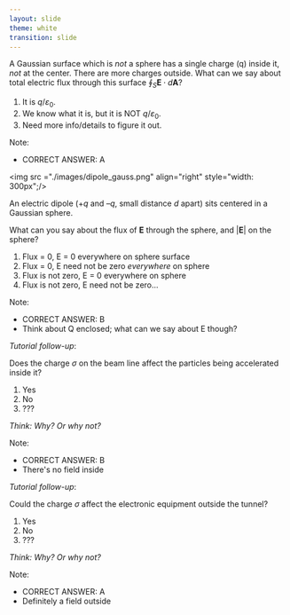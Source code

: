 ```yaml
---
layout: slide
theme: white
transition: slide
---
```


<section data-markdown>

A Gaussian surface which is *not* a sphere has a single charge (q) inside it, *not* at the center. There are more charges outside. What can we say about total electric flux through this surface $\oint_S \mathbf{E} \cdot d\mathbf{A}$?

1. It is $q/\varepsilon_0$.
2. We know what it is, but it is NOT $q/\varepsilon_0$.
3. Need more info/details to figure it out.

Note:
* CORRECT ANSWER: A

</section>

<section data-markdown>

<img src ="./images/dipole_gauss.png" align="right" style="width: 300px";/>


An electric dipole ($+q$ and $–q$, small distance $d$ apart) sits centered in a Gaussian sphere.

What can you say about the flux of $\mathbf{E}$ through the sphere, and $|\mathbf{E}|$ on the sphere?

1. Flux = 0, E = 0 everywhere on sphere surface
2. Flux = 0, E need not be zero *everywhere* on sphere
3. Flux is not zero, E = 0 everywhere on sphere
4. Flux is not zero, E need not be zero...

Note:
* CORRECT ANSWER: B
* Think about Q enclosed; what can we say about E though?

</section>

<section data-markdown>

*Tutorial follow-up*:

Does the charge $\sigma$ on the beam line affect the particles being accelerated inside it?

1. Yes
2. No
3. ???

*Think: Why? Or why not?*

Note:
* CORRECT ANSWER: B
* There's no field inside
</section>

<section data-markdown>

*Tutorial follow-up*:

Could the charge $\sigma$ affect the electronic equipment outside the tunnel?

1. Yes
2. No
3. ???

*Think: Why? Or why not?*

Note:
* CORRECT ANSWER: A
* Definitely a field outside

</section>
